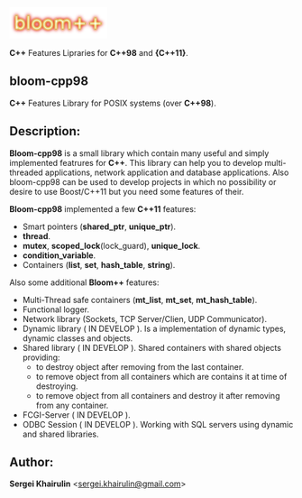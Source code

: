 <img src=bloom++-logo.png>

**C\+\+** Features Lipraries for **C\+\+98** and **{C\+\+11}**.

## bloom-cpp98
**C\+\+** Features Library for POSIX systems (over **C\+\+98**).

## Description:

**Bloom-cpp98** is a small library which contain many useful and simply
implemented featrures for **C\+\+**. This library can help you to develop
multi-threaded applications, network application and database 
applications. Also bloom-cpp98 can be used to develop projects in 
which no possibility or desire to use Boost/C++11 but you need some 
features of their.

**Bloom-cpp98** implemented a few **C\+\+11** features:
  - Smart pointers (**shared_ptr**, **unique_ptr**).
  - **thread**.
  - **mutex**, **scoped_lock**(lock_guard), **unique_lock**.
  - **condition_variable**.
  - Containers (**list**, **set**, **hash_table**, **string**).

Also some additional **Bloom\+\+** features:
  - Multi-Thread safe containers (**mt_list**, **mt_set**, **mt_hash_table**).
  - Functional logger.
  - Network library (Sockets, TCP Server/Clien, UDP Communicator).
  - Dynamic library ( IN DEVELOP ).
    Is a implementation of dynamic types, dynamic classes and objects.
  - Shared library ( IN DEVELOP ).
      Shared containers with shared objects providing:
      - to destroy object after removing from the last container.
      - to remove object from all containers which are contains it
      at time of destroying.
      - to remove object from all containers and destroy it after
      removing from any container.
  - FCGI-Server ( IN DEVELOP ).
  - ODBC Session ( IN DEVELOP ).
    Working with SQL servers using dynamic and shared libraries.

## Author:

**Sergei Khairulin** \<sergei.khairulin@gmail.com\>

  
